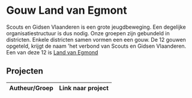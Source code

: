 # Gouw Land van Egmont

Scouts en Gidsen Vlaanderen is een grote jeugdbeweging. Een degelijke organisatiestructuur is dus nodig. 
Onze groepen zijn gebundeld in districten. Enkele districten samen vormen een een gouw. De 12 gouwen opgeteld, krijgt de
naam 'het verbond van Scouts en Gidsen Vlaanderen. Een van deze 12 is [Land van Egmond](http://www.landvanegmont.be/groepen/)

## Projecten 

| Autheur/Groep | Link naar project |
| ------------- | ----------------- |